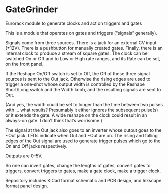 # GateGrinder
Eurorack module to generate clocks and act on triggers and gates

This is a module that operates on gates and triggers (“signals” generally).

Signals come from three sources. There is a jack for an external CV input (±12V). There is a pushbutton for manually created gates. Finally, there is an internal clock to produce a stream of square gates. The clock can be switched On or Off and to Low or High rate ranges, and its Rate can be set, on the front panel.

If the Reshape On/Off switch is set to Off, the OR of these three signal sources is sent to the Out jack. Otherwise the rising edges are used to trigger a one-shot whose output width is controlled by the Reshape Short/Long switch and the Width knob, and the resulting signals are sent to Out.

(And yes, the width could be set to longer than the time between two pulses with … what results? Presumably it either ignores the subsequent pulse(s) or it extends the gate. A wide reshape on the clock could result in an always-on gate. I don’t think that’s worrisome.)

The signal at the Out jack also goes to an inverter whose output goes to the ~Out jack. LEDs indicate when Out and ~Out are on. The rising and falling edges of the Out signal are used to generate trigger pulses which go to the On and Off jacks respectively.

Outputs are 0–5V.

So one can invert gates, change the lengths of gates, convert gates to triggers, convert triggers to gates, make a gate clock, make a trigger clock.

Repository includes KiCad format schematic and PCB design, and Inkscape format panel design.
